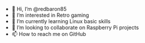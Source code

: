 - 👋 Hi, I’m @redbaron85
- 👀 I’m interested in Retro gaming
- 🌱 I’m currently learning Linux basic skills
- 💞️ I’m looking to collaborate on Raspberry Pi projects
- 📫 How to reach me on GitHub 

<!---
redbaron85/redbaron85 is a ✨ special ✨ repository because its `README.md` (this file) appears on your GitHub profile.
You can click the Preview link to take a look at your changes.
--->

